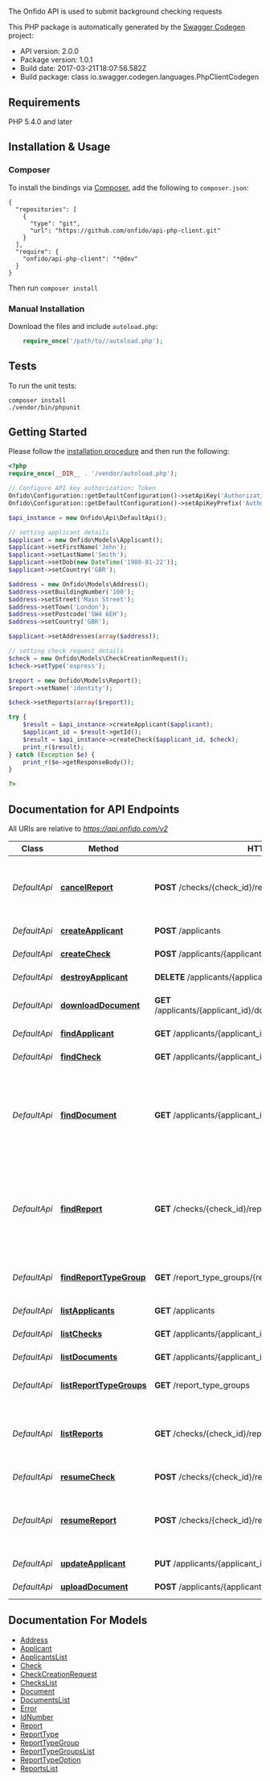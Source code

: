 # 
The Onfido API is used to submit background checking requests

This PHP package is automatically generated by the [Swagger Codegen](https://github.com/swagger-api/swagger-codegen) project:

- API version: 2.0.0
- Package version: 1.0.1
- Build date: 2017-03-21T18:07:56.582Z
- Build package: class io.swagger.codegen.languages.PhpClientCodegen

## Requirements

PHP 5.4.0 and later

## Installation & Usage
### Composer

To install the bindings via [Composer](http://getcomposer.org/), add the following to `composer.json`:

```
{
  "repositories": [
    {
      "type": "git",
      "url": "https://github.com/onfido/api-php-client.git"
    }
  ],
  "require": {
    "onfido/api-php-client": "*@dev"
  }
}
```

Then run `composer install`

### Manual Installation

Download the files and include `autoload.php`:

```php
    require_once('/path/to//autoload.php');
```

## Tests

To run the unit tests:

```
composer install
./vendor/bin/phpunit
```

## Getting Started

Please follow the [installation procedure](#installation--usage) and then run the following:

```php
<?php
require_once(__DIR__ . '/vendor/autoload.php');

// Configure API key authorization: Token
Onfido\Configuration::getDefaultConfiguration()->setApiKey('Authorization', 'token=' . 'YOUR_API_KEY');
Onfido\Configuration::getDefaultConfiguration()->setApiKeyPrefix('Authorization', 'Token');

$api_instance = new Onfido\Api\DefaultApi();

// setting applicant details
$applicant = new Onfido\Models\Applicant();
$applicant->setFirstName('John');
$applicant->setLastName('Smith');
$applicant->setDob(new DateTime('1980-01-22'));
$applicant->setCountry('GBR');

$address = new Onfido\Models\Address();
$address->setBuildingNumber('100');
$address->setStreet('Main Street');
$address->setTown('London');
$address->setPostcode('SW4 6EH');
$address->setCountry('GBR');

$applicant->setAddresses(array($address));

// setting check request details
$check = new Onfido\Models\CheckCreationRequest();
$check->setType('express');

$report = new Onfido\Models\Report();
$report->setName('identity');

$check->setReports(array($report));

try {
    $result = $api_instance->createApplicant($applicant);
    $applicant_id = $result->getId();
    $result = $api_instance->createCheck($applicant_id, $check);
    print_r($result);
} catch (Exception $e) {
    print_r($e->getResponseBody());
}

?>
```

## Documentation for API Endpoints

All URIs are relative to *https://api.onfido.com/v2*

Class | Method | HTTP request | Description
------------ | ------------- | ------------- | -------------
*DefaultApi* | [**cancelReport**](docs/Api/DefaultApi.md#cancelreport) | **POST** /checks/{check_id}/reports/{report_id}/cancel | This endpoint is for cancelling individual paused reports.
*DefaultApi* | [**createApplicant**](docs/Api/DefaultApi.md#createapplicant) | **POST** /applicants | Create Applicant
*DefaultApi* | [**createCheck**](docs/Api/DefaultApi.md#createcheck) | **POST** /applicants/{applicant_id}/checks | Create a check
*DefaultApi* | [**destroyApplicant**](docs/Api/DefaultApi.md#destroyapplicant) | **DELETE** /applicants/{applicant_id} | Delete Applicant
*DefaultApi* | [**downloadDocument**](docs/Api/DefaultApi.md#downloaddocument) | **GET** /applicants/{applicant_id}/documents/{document_id}/download | Download a documents raw data
*DefaultApi* | [**findApplicant**](docs/Api/DefaultApi.md#findapplicant) | **GET** /applicants/{applicant_id} | Retrieve Applicant
*DefaultApi* | [**findCheck**](docs/Api/DefaultApi.md#findcheck) | **GET** /applicants/{applicant_id}/checks/{check_id} | Retrieve a Check
*DefaultApi* | [**findDocument**](docs/Api/DefaultApi.md#finddocument) | **GET** /applicants/{applicant_id}/documents/{document_id} | A single document can be retrieved by calling this endpoint with the document’s unique identifier.
*DefaultApi* | [**findReport**](docs/Api/DefaultApi.md#findreport) | **GET** /checks/{check_id}/reports/{report_id} | A single report can be retrieved using this endpoint with the corresponding unique identifier.
*DefaultApi* | [**findReportTypeGroup**](docs/Api/DefaultApi.md#findreporttypegroup) | **GET** /report_type_groups/{report_type_group_id} | Retrieve single report type group object
*DefaultApi* | [**listApplicants**](docs/Api/DefaultApi.md#listapplicants) | **GET** /applicants | List Applicants
*DefaultApi* | [**listChecks**](docs/Api/DefaultApi.md#listchecks) | **GET** /applicants/{applicant_id}/checks | Retrieve Checks
*DefaultApi* | [**listDocuments**](docs/Api/DefaultApi.md#listdocuments) | **GET** /applicants/{applicant_id}/documents | List documents
*DefaultApi* | [**listReportTypeGroups**](docs/Api/DefaultApi.md#listreporttypegroups) | **GET** /report_type_groups | Retrieve all report type groups
*DefaultApi* | [**listReports**](docs/Api/DefaultApi.md#listreports) | **GET** /checks/{check_id}/reports | All the reports belonging to a particular check can be listed from this endpoint.
*DefaultApi* | [**resumeCheck**](docs/Api/DefaultApi.md#resumecheck) | **POST** /checks/{check_id}/resume | Resume a Check
*DefaultApi* | [**resumeReport**](docs/Api/DefaultApi.md#resumereport) | **POST** /checks/{check_id}/reports/{report_id}/resume | This endpoint is for resuming individual paused reports.
*DefaultApi* | [**updateApplicant**](docs/Api/DefaultApi.md#updateapplicant) | **PUT** /applicants/{applicant_id} | Update Applicant
*DefaultApi* | [**uploadDocument**](docs/Api/DefaultApi.md#uploaddocument) | **POST** /applicants/{applicant_id}/documents | Upload a document


## Documentation For Models

 - [Address](docs/Model/Address.md)
 - [Applicant](docs/Model/Applicant.md)
 - [ApplicantsList](docs/Model/ApplicantsList.md)
 - [Check](docs/Model/Check.md)
 - [CheckCreationRequest](docs/Model/CheckCreationRequest.md)
 - [ChecksList](docs/Model/ChecksList.md)
 - [Document](docs/Model/Document.md)
 - [DocumentsList](docs/Model/DocumentsList.md)
 - [Error](docs/Model/Error.md)
 - [IdNumber](docs/Model/IdNumber.md)
 - [Report](docs/Model/Report.md)
 - [ReportType](docs/Model/ReportType.md)
 - [ReportTypeGroup](docs/Model/ReportTypeGroup.md)
 - [ReportTypeGroupsList](docs/Model/ReportTypeGroupsList.md)
 - [ReportTypeOption](docs/Model/ReportTypeOption.md)
 - [ReportsList](docs/Model/ReportsList.md)
